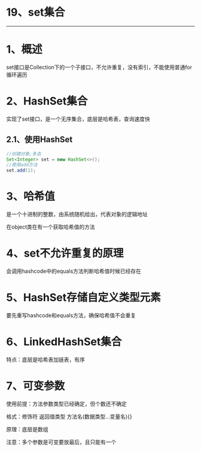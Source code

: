 # 19、set集合

------



# 1、概述

set接口是Collection下的一个子接口，不允许重复，没有索引，不能使用普通for循环遍历

# 2、HashSet集合

实现了set接口，是一个无序集合，底层是哈希表，查询速度快

## 2.1、使用HashSet

```java
//创建对象,多态
Set<Integer> set = new HashSet<>();
//使用add方法
set.add(1);
```

# 3、哈希值

是一个十进制的整数，由系统随机给出，代表对象的逻辑地址

在object类在有一个获取哈希值的方法

# 4、set不允许重复的原理

会调用hashcode中的equals方法判断哈希值时候已经存在

# 5、HashSet存储自定义类型元素

要先重写hashcode和equals方法，确保哈希值不会重复



# 6、LinkedHashSet集合

特点：底层是哈希表加链表，有序

# 7、可变参数

使用前提：方法参数类型已经确定，但个数还不确定

格式：修饰符 返回值类型 方法名(数据类型...变量名){}

原理：底层是数组

注意：多个参数是可变要放最后，且只能有一个